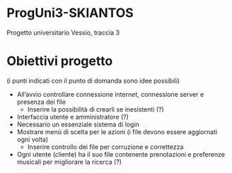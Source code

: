 # ProgUni3-SKIANTOS
Progetto universitario Vessio, traccia 3

# Obiettivi progetto
(i punti indicati con il punto di domanda sono idee possibili)
- All’avvio controllare connessione internet, connessione server e presenza dei file
    - Inserire la possibilità di crearli se inesistenti (?)
- Interfaccia utente e amministratore (?)
- Necessario un essenziale sistema di login
- Mostrare menù di scelta per le azioni (i file devono essere aggiornati ogni volta)
    - Inserire controllo dei file per corruzione e correttezza
- Ogni utente (cliente) ha il suo file contenente prenotazioni e preferenze musicali per migliorare la ricerca (?)
